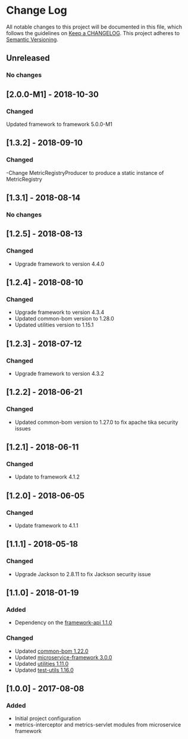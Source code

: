 # Change Log
All notable changes to this project will be documented in this file, which follows the guidelines
on [Keep a CHANGELOG](http://keepachangelog.com/). This project adheres to
[Semantic Versioning](http://semver.org/).

## Unreleased
### No changes

## [2.0.0-M1] - 2018-10-30
### Changed
Updated framework to framework 5.0.0-M1 

## [1.3.2] - 2018-09-10
### Changed
-Change MetricRegistryProducer to produce a static instance of MetricRegistry

## [1.3.1] - 2018-08-14

### No changes

## [1.2.5] - 2018-08-13

### Changed
- Upgrade framework to version 4.4.0

## [1.2.4] - 2018-08-10

### Changed
- Upgrade framework to version 4.3.4
- Updated common-bom version to 1.28.0
- Updated utilities version to 1.15.1 

## [1.2.3] - 2018-07-12

### Changed
- Upgrade framework to version 4.3.2

## [1.2.2] - 2018-06-21

### Changed
- Updated common-bom version to 1.27.0 to fix apache tika security issues

## [1.2.1] - 2018-06-11

### Changed
- Update to framework 4.1.2

## [1.2.0] - 2018-06-05

### Changed
- Update framework to 4.1.1

## [1.1.1] - 2018-05-18

### Changed
- Upgrade Jackson to 2.8.11 to fix Jackson security issue

## [1.1.0] - 2018-01-19

### Added
- Dependency on the [framework-api 1.1.0](https://github.com/CJSCommonPlatform/framework-api)

### Changed
- Updated [common-bom 1.22.0](https://github.com/CJSCommonPlatform/maven-common-bom) 
- Updated [microservice-framework 3.0.0](https://github.com/CJSCommonPlatform/microservice_framework) 
- Updated [utilities 1.11.0](https://github.com/CJSCommonPlatform/utilities) 
- Updated [test-utils 1.16.0](https://github.com/CJSCommonPlatform/test-utils) 

## [1.0.0] - 2017-08-08

### Added
- Initial project configuration
- metrics-interceptor and metrics-servlet modules from microservice framework
